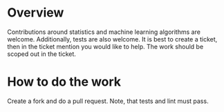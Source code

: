 
# Overview

Contributions around statistics and machine learning algorithms are welcome.  Additionally, tests are also welcome.
It is best to create a ticket, then in the ticket mention you would like to help.  The work should be scoped out in the ticket.

# How to do the work

Create a fork and do a pull request.  Note, that tests and lint must pass.


